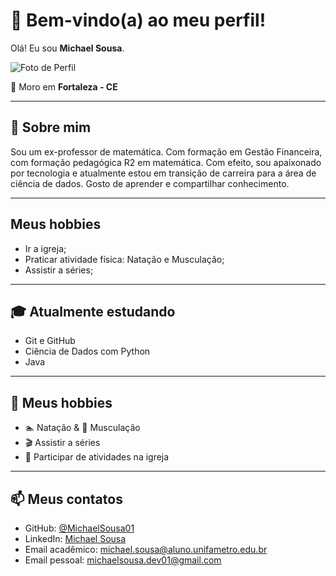 # 👋 Bem-vindo(a) ao meu perfil!

Olá! Eu sou **Michael Sousa**.

![Foto de Perfil](https://github.com/user-attachments/assets/9bd1e8cf-2146-44fb-80c6-91fcc70d68f9)

📍 Moro em **Fortaleza - CE**

---
## 🎯 Sobre mim


Sou um ex-professor de matemática. Com formação em Gestão Financeira, com formação pedagógica R2 em matemática.
Com efeito, sou apaixonado por tecnologia e atualmente estou em transição de carreira para a área de ciência de dados.
Gosto de aprender e compartilhar conhecimento.

---
## Meus hobbies

- Ir a igreja;
- Praticar atividade física: Natação e Musculação;
- Assistir a séries;

---

## 🎓 Atualmente estudando
- Git e GitHub
- Ciência de Dados com Python
- Java

---

## 🧩 Meus hobbies

- 🏊 Natação & 💪 Musculação  
- 🎬 Assistir a séries  
- 🙏 Participar de atividades na igreja

---

## 📫 Meus contatos

- GitHub: [@MichaelSousa01](https://github.com/MichaelSousa01)  
- LinkedIn: [Michael Sousa](https://www.linkedin.com/in/michael--sousa/)  
- Email acadêmico: michael.sousa@aluno.unifametro.edu.br  
- Email pessoal: michaelsousa.dev01@gmail.com
